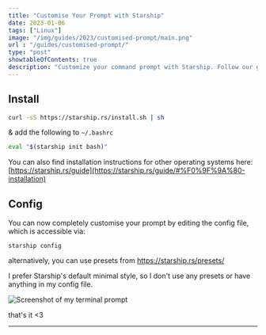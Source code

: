 ```yaml
---
title: "Customise Your Prompt with Starship"
date: 2023-01-06
tags: ["Linux"]
image: "/img/guides/2023/customised-prompt/main.png"
url : "/guides/customised-prompt/"
type: "post"
showtableOfContents: true
description: "Customize your command prompt with Starship. Follow our guide to personalize your prompt and enhance your terminal experience with ease"
---
```


## Install 
```bash
curl -sS https://starship.rs/install.sh | sh
```
& add the following to ```~/.bashrc```
```bash
eval "$(starship init bash)"
```

You can also find installation instructions for other operating systems here: [https://starship.rs/guide](https://starship.rs/guide/#%F0%9F%9A%80-installation)

## Config
You can now completely customise your prompt by editing the config file, which is accessible via:
```
starship config
```
alternatively, you can use presets from https://starship.rs/presets/

I prefer Starship's default minimal style, so I don't use any presets or have anything in my config file.

![Screenshot of my terminal prompt](/img/guides/2023/customised-prompt/2022.png)

that's it <3

----
  